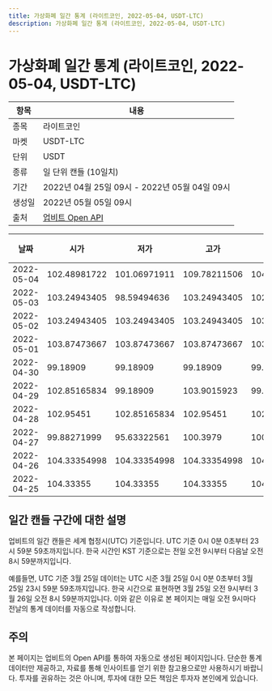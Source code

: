 ```yaml
---
title: 가상화폐 일간 통계 (라이트코인, 2022-05-04, USDT-LTC)
description: 가상화폐 일간 통계 (라이트코인, 2022-05-04, USDT-LTC)
---
```



가상화폐 일간 통계 (라이트코인, 2022-05-04, USDT-LTC)
===

|항목|내용|
|--|--|
|종목|라이트코인|
|마켓|USDT-LTC|
|단위|USDT|
|종류|일 단위 캔들 (10일치)|
|기간|2022년 04월 25일 09시 - 2022년 05월 04일 09시|
|생성일|2022년 05월 05일 09시|
|출처|[업비트 Open API](https://docs.upbit.com)|


|날짜|시가|저가|고가|종가|비고|
|--|--|--|--|--|--|
|2022-05-04|102.48981722|101.06971911|109.78211506|104.93046952|    |
|2022-05-03|103.24943405|98.59494636|103.24943405|102.48981722|    |
|2022-05-02|103.24943405|103.24943405|103.24943405|103.24943405|    |
|2022-05-01|103.87473667|103.87473667|103.87473667|103.87473667|    |
|2022-04-30|99.18909|99.18909|99.18909|99.18909|    |
|2022-04-29|102.85165834|99.18909|103.9015923|99.18909|    |
|2022-04-28|102.95451|102.85165834|102.95451|102.85165834|    |
|2022-04-27|99.88271999|95.63322561|100.3979|100.3979|    |
|2022-04-26|104.33354998|104.33354998|104.33354998|104.33354998|    |
|2022-04-25|104.33355|104.33355|104.33355|104.33355|    |


일간 캔들 구간에 대한 설명
---


업비트의 일간 캔들은 세계 협정시(UTC) 기준입니다. 
UTC 기준 0시 0분 0초부터 23시 59분 59초까지입니다. 
한국 시간인 KST 기준으로는 전일 오전 9시부터 다음날 오전 8시 59분까지입니다. 


예를들면, UTC 기준 3월 25일 데이터는 UTC 시준 3월 25일 0시 0분 0초부터 3월 25일 23시 59분 59초까지입니다. 
한국 시간으로 표현하면 3월 25일 오전 9시부터 3월 26일 오전 8시 59분까지입니다. 
이와 같은 이유로 본 페이지는 매일 오전 9시마다 전날의 통계 데이터를 자동으로 작성합니다. 


주의
---


본 페이지는 업비트의 Open API를 통하여 자동으로 생성된 페이지입니다. 
단순한 통계 데이터만 제공하고, 자료를 통해 인사이트를 얻기 위한 참고용으로만 사용하시기 바랍니다. 
투자를 권유하는 것은 아니며, 투자에 대한 모든 책임은 투자자 본인에게 있습니다. 
